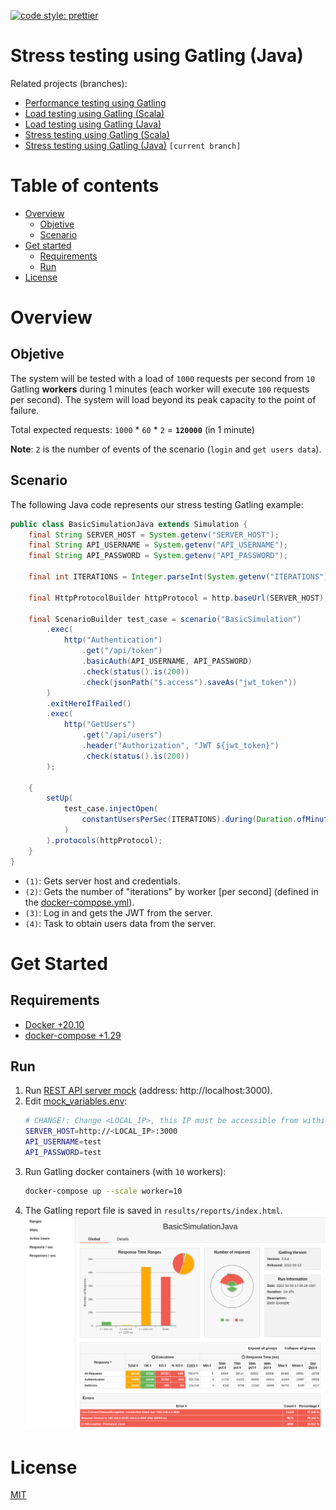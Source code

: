 [![code style: prettier](https://img.shields.io/badge/code_style-prettier-ff69b4.svg?style=flat-square)](https://github.com/prettier/prettier)

# Stress testing using Gatling (Java)

Related projects (branches):
- [Performance testing using Gatling](https://github.com/eccanto/base-gatling-performance-testing)
- [Load testing using Gatling (Scala)](https://github.com/eccanto/base-gatling-performance-testing/tree/feature/load-testing-scala)
- [Load testing using Gatling (Java)](https://github.com/eccanto/base-gatling-performance-testing/tree/feature/load-testing-java)
- [Stress testing using Gatling (Scala)](https://github.com/eccanto/base-gatling-performance-testing/tree/feature/stress-testing-scala)
- [Stress testing using Gatling (Java)](https://github.com/eccanto/base-gatling-performance-testing/tree/feature/stress-testing-java) `[current branch]`

# Table of contents

* [Overview](#overview)
  * [Objetive](#objetive)
  * [Scenario](#scenario)
* [Get started](#get-started)
  * [Requirements](#requirements)
  * [Run](#run)
* [License](#license)

# Overview

## Objetive

The system will be tested with a load of `1000` requests per second from `10` Gatling **workers** during 1 minutes
(each worker will execute `100` requests per second). The system will load beyond its peak capacity to the point of
failure.

Total expected requests: `1000` * `60` * `2` = **`120000`** (in 1 minute)

**Note**: `2` is the number of events of the scenario (`login` and `get users data`).

## Scenario

The following Java code represents our stress testing Gatling example:

```java
public class BasicSimulationJava extends Simulation {
    final String SERVER_HOST = System.getenv("SERVER_HOST");               // (1)
    final String API_USERNAME = System.getenv("API_USERNAME");             // (1)
    final String API_PASSWORD = System.getenv("API_PASSWORD");             // (1)

    final int ITERATIONS = Integer.parseInt(System.getenv("ITERATIONS"));  // (2)

    final HttpProtocolBuilder httpProtocol = http.baseUrl(SERVER_HOST);

    final ScenarioBuilder test_case = scenario("BasicSimulation")
        .exec(                                                             // (3)
            http("Authentication")                                         // (3)
                .get("/api/token")                                         // (3)
                .basicAuth(API_USERNAME, API_PASSWORD)                     // (3)
                .check(status().is(200))                                   // (3)
                .check(jsonPath("$.access").saveAs("jwt_token"))           // (3)
        )                                                                  // (3)
        .exitHereIfFailed()
        .exec(                                                             // (4)
            http("GetUsers")                                               // (4)
                .get("/api/users")                                         // (4)
                .header("Authorization", "JWT ${jwt_token}")               // (4)
                .check(status().is(200))                                   // (4)
        );                                                                 // (4)

    {
        setUp(
            test_case.injectOpen(
                constantUsersPerSec(ITERATIONS).during(Duration.ofMinutes(1))
            )
        ).protocols(httpProtocol);
    }
}
```

- `(1)`: Gets server host and credentials.
- `(2)`: Gets the number of "iterations" by worker [per second] (defined in the [docker-compose.yml](./docker-compose.yml)).
- `(3)`: Log in and gets the JWT from the server.
- `(4)`: Task to obtain users data from the server.

# Get Started

## Requirements

- [Docker +20.10](https://docs.docker.com/engine/install/ubuntu/)
- [docker-compose +1.29](https://docs.docker.com/desktop/install/linux-install/)

## Run

1. Run [REST API server mock](https://github.com/eccanto/base-mockoon-api-rest-server-mock) (address: http://localhost:3000).
2. Edit [mock_variables.env](./mock_variables.env):
    ```bash
    # CHANGE!: Change <LOCAL_IP>, this IP must be accessible from within a gatling containers.
    SERVER_HOST=http://<LOCAL_IP>:3000
    API_USERNAME=test
    API_PASSWORD=test
    ```
3. Run Gatling docker containers (with `10` workers):
    ```bash
    docker-compose up --scale worker=10
    ```
4. The Gatling report file is saved in `results/reports/index.html`.
    [![Gatling Report](documentation/images/gatling_report.png)](./sample/reports/index.html)

# License

[MIT](./LICENSE)
